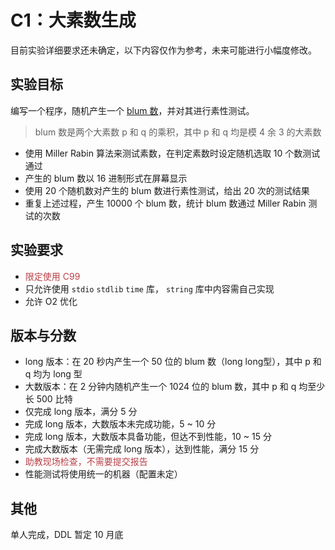 # C1：大素数生成

目前实验详细要求还未确定，以下内容仅作为参考，未来可能进行小幅度修改。

## 实验目标

编写一个程序，随机产生一个 [blum 数](https://en.wikipedia.org/wiki/Blum_integer)，并对其进行素性测试。

> blum 数是两个大素数 p 和 q 的乘积，其中 p 和 q 均是模 4 余 3 的大素数

- 使用 Miller Rabin 算法来测试素数，在判定素数时设定随机选取 10 个数测试通过
- 产生的 blum 数以 16 进制形式在屏幕显示
- 使用 20 个随机数对产生的 blum 数进行素性测试，给出 20 次的测试结果
- 重复上述过程，产生 10000 个 blum 数，统计 blum 数通过 Miller Rabin 测试的次数

## 实验要求

- <font color=#b94047>限定使用 C99</font>
- 只允许使用 `stdio` `stdlib` `time` 库， `string` 库中内容需自己实现
- 允许 O2 优化

## 版本与分数

- long 版本：在 20 秒内产生一个 50 位的 blum 数（long long型），其中 p 和 q 均为 long 型
- 大数版本：在 2 分钟内随机产生一个 1024 位的 blum 数，其中 p 和 q 均至少长 500 比特
- 仅完成 long 版本，满分 5 分
- 完成 long 版本，大数版本未完成功能，5 ~ 10 分
- 完成 long 版本，大数版本具备功能，但达不到性能，10 ~ 15 分
- 完成大数版本（无需完成 long 版本），达到性能，满分 15 分
- <font color=#b94047>助教现场检查，不需要提交报告</font>
- 性能测试将使用统一的机器（配置未定）

## 其他

单人完成，DDL 暂定 10 月底
